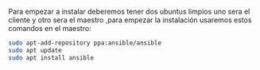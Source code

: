 Para empezar a instalar deberemos tener dos ubuntus limpios uno sera el cliente y otro sera el maestro ,para empezar la instalación usaremos estos comandos en el maestro:
```bash
sudo apt-add-repository ppa:ansible/ansible
sudo apt update
sudo apt install ansible
```
